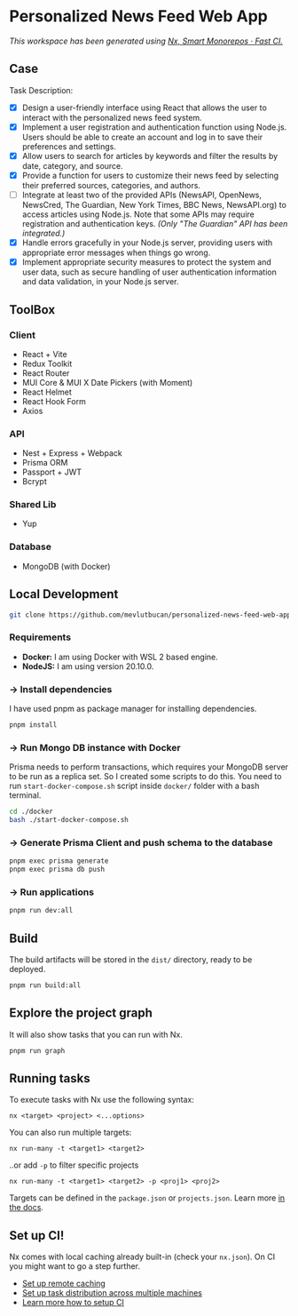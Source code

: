# Personalized News Feed Web App

*This workspace has been generated using [Nx, Smart Monorepos · Fast CI.](https://nx.dev)*

## Case

Task Description:

- [x] Design a user-friendly interface using React that allows the user to interact with the personalized news feed system.
- [x] Implement a user registration and authentication function using Node.js. Users should be able to create an account and log in to save their preferences and settings.
- [x] Allow users to search for articles by keywords and filter the results by date, category, and source.
- [x] Provide a function for users to customize their news feed by selecting their preferred sources, categories, and authors.
- [ ] Integrate at least two of the provided APIs (NewsAPI, OpenNews, NewsCred, The Guardian, New York Times, BBC News, NewsAPI.org) to access articles using Node.js. Note that some APIs may require registration and authentication keys.
  *(Only "The Guardian" API has been integrated.)*
- [x] Handle errors gracefully in your Node.js server, providing users with appropriate error messages when things go wrong.
- [x] Implement appropriate security measures to protect the system and user data, such as secure handling of user authentication information and data validation, in your Node.js server.

## ToolBox

### Client

- React + Vite
- Redux Toolkit
- React Router
- MUI Core & MUI X Date Pickers (with Moment)
- React Helmet
- React Hook Form
- Axios

### API

- Nest + Express + Webpack
- Prisma ORM
- Passport + JWT
- Bcrypt

### Shared Lib

- Yup

### Database

- MongoDB (with Docker)

## Local Development

```bash
git clone https://github.com/mevlutbucan/personalized-news-feed-web-app.git
```

### Requirements

- **Docker:** I am using Docker with WSL 2 based engine.
- **NodeJS:** I am using version 20.10.0.

### -> Install dependencies

I have used pnpm as package manager for installing dependencies.

```bash
pnpm install
```

### -> Run Mongo DB instance with Docker

Prisma needs to perform transactions, which requires your MongoDB server to be run as a replica set. So I created some scripts to do this. You need to run `start-docker-compose.sh` script inside `docker/` folder with a bash terminal.

```bash
cd ./docker
bash ./start-docker-compose.sh
```

### -> Generate Prisma Client and push schema to the database

```bash
pnpm exec prisma generate
pnpm exec prisma db push
```

### -> Run applications

```bash
pnpm run dev:all
```

## Build

The build artifacts will be stored in the `dist/` directory, ready to be deployed.

```bash
pnpm run build:all
```

## Explore the project graph

It will also show tasks that you can run with Nx.

```bash
pnpm run graph
```

## Running tasks

To execute tasks with Nx use the following syntax:

```
nx <target> <project> <...options>
```

You can also run multiple targets:

```
nx run-many -t <target1> <target2>
```

..or add `-p` to filter specific projects

```
nx run-many -t <target1> <target2> -p <proj1> <proj2>
```

Targets can be defined in the `package.json` or `projects.json`. Learn more [in the docs](https://nx.dev/core-features/run-tasks).

## Set up CI!

Nx comes with local caching already built-in (check your `nx.json`). On CI you might want to go a step further.

- [Set up remote caching](https://nx.dev/core-features/share-your-cache)
- [Set up task distribution across multiple machines](https://nx.dev/nx-cloud/features/distribute-task-execution)
- [Learn more how to setup CI](https://nx.dev/recipes/ci)
